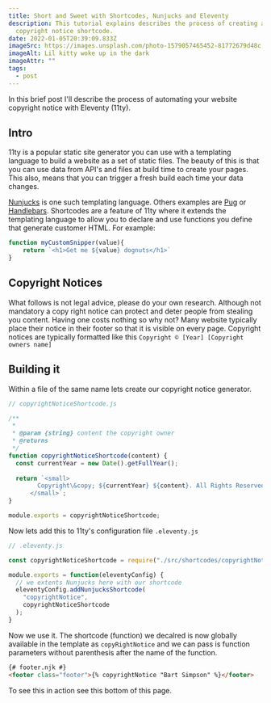 ```yaml
---
title: Short and Sweet with Shortcodes, Nunjucks and Eleventy
description: This tutorial explains describes the process of creating a
  copyright notice shortcode.
date: 2022-01-05T20:39:09.833Z
imageSrc: https://images.unsplash.com/photo-1579057465452-81772679d48c
imageAlt: Lil kitty woke up in the dark
imageAttr: ""
tags:
  - post
---
```

In this brief post I'll describe the process of automating your website copyright notice with Eleventy (11ty).

## Intro

11ty is a popular static site generator you can use with a templating language to build a website as a set of static files. The beauty of this is that you can use data from API's and files at build time to create your pages. This also,  means that you can trigger a fresh build each time your data changes.

[Nunjucks](https://mozilla.github.io/nunjucks/) is one such templating language. Others examples are [Pug](https://pugjs.org/api/getting-started.html) or [Handlebars](https://handlebarsjs.com/). Shortcodes are a feature of 11ty where it extends the templating language to allow you to declare and use functions you define that generate customer HTML. For example:

```javascript
function myCustomSnipper(value){
    return `<h1>Get me ${value} dognuts</h1>`
}
```

## Copyright Notices

What follows is not legal advice, please do your own research. Although not mandatory a copy right notice can protect and deter people from stealing you content. Having one costs nothing so why not? Many website typically place their notice in their footer so that it is visible on every page. Copyright notices are typically formatted like this `Copyright © [Year] [Copyright owners name]`

## Building it

Within a file of the same name lets create our copyright notice generator.

```javascript
// copyrightNoticeShortcode.js

/**
 * 
 * @param {string} content the copyright owner 
 * @returns 
 */
function copyrightNoticeShortcode(content) {
  const currentYear = new Date().getFullYear();
  
  return `<small>
        Copyright\&copy; ${currentYear} ${content}. All Rights Reserved
      </small>`;
}

module.exports = copyrightNoticeShortcode;
```

Now lets add this to 11ty's configuration file `.eleventy.js`

```javascript
// .eleventy.js

const copyrightNoticeShortcode = require("./src/shortcodes/copyrightNoticeShortcode");

module.exports = function(eleventyConfig) {
  // we extents Nunjucks here with our shortcode
  eleventyConfig.addNunjucksShortcode(
    "copyrightNotice",
    copyrightNoticeShortcode
  );
}
```

Now we use it. The shortcode (function) we decalred is now globally available in the template as `copyRightNotice` and we can pass is function parameters without parenthesis after the name of the function.

```html
{# footer.njk #}
<footer class="footer">{% copyrightNotice "Bart Simpson" %}</footer>
```

To see this in action see this bottom of this page.